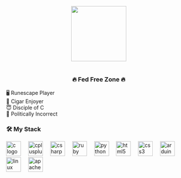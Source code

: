 <div align="center">
  <img height="150" src="https://external-content.duckduckgo.com/iu/?u=https%3A%2F%2Fmedia.tenor.com%2Fimages%2F8d5b27e6d38887021bfd048f233a84a7%2Ftenor.gif&f=1&nofb=1&ipt=1588e89d24eb08f9736068e4e1d1e1f05434559bbe84e6fe547b916a7d1763e6&ipo=images"  />
</div>

<h1 align="center"></h1>

<h3 align="center">🔥 Fed Free Zone 🔥</h3>

<p align="left">🖥️ Runescape Player<br>🚬 Cigar Enjoyer<br>😇 Disciple of C<br>🖕 Politically Incorrect</p>

<h3 align="left">🛠 My Stack</h3>

<div align="left">
  <img src="https://cdn.jsdelivr.net/gh/devicons/devicon/icons/c/c-original.svg" height="40" alt="c logo"  />
  <img width="12" />
  <img src="https://cdn.jsdelivr.net/gh/devicons/devicon/icons/cplusplus/cplusplus-original.svg" height="40" alt="cplusplus logo"  />
  <img width="12" />
  <img src="https://cdn.jsdelivr.net/gh/devicons/devicon/icons/csharp/csharp-original.svg" height="40" alt="csharp logo"  />
  <img width="12" />
  <img src="https://cdn.jsdelivr.net/gh/devicons/devicon/icons/ruby/ruby-original.svg" height="40" alt="ruby logo"  />
  <img width="12" />
  <img src="https://cdn.jsdelivr.net/gh/devicons/devicon/icons/python/python-original.svg" height="40" alt="python logo"  />
  <img width="12" />
  <img src="https://cdn.jsdelivr.net/gh/devicons/devicon/icons/html5/html5-original.svg" height="40" alt="html5 logo"  />
  <img width="12" />
  <img src="https://cdn.jsdelivr.net/gh/devicons/devicon/icons/css3/css3-original.svg" height="40" alt="css3 logo"  />
  <img width="12" />
  <img src="https://cdn.jsdelivr.net/gh/devicons/devicon/icons/arduino/arduino-original.svg" height="40" alt="arduino logo"  />
  <img width="12" />
  <img src="https://cdn.jsdelivr.net/gh/devicons/devicon/icons/linux/linux-original.svg" height="40" alt="linux logo"  />
  <img width="12" />
  <img src="https://cdn.jsdelivr.net/gh/devicons/devicon/icons/apache/apache-original.svg" height="40" alt="apache logo"  />
</div>

